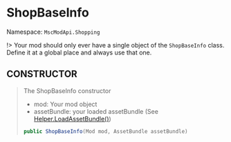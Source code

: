 # ShopBaseInfo

Namespace: ``MscModApi.Shopping``

!> Your mod should only ever have a single object of the ``ShopBaseInfo`` class.<br>Define it at a global place and always use that one.

## CONSTRUCTOR
> The ShopBaseInfo constructor
> * mod: Your mod object
> * assetBundle: your loaded assetBundle (See [Helper.LoadAssetBundle()](class-documentation/Tools/Helper.md#loadassetbundle))
> ```csharp
> public ShopBaseInfo(Mod mod, AssetBundle assetBundle)
> ```